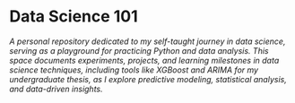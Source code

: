 # **Data Science 101**  
*A personal repository dedicated to my self-taught journey in data science, serving as a playground for practicing Python and data analysis. This space documents experiments, projects, and learning milestones in data science techniques, including tools like XGBoost and ARIMA for my undergraduate thesis, as I explore predictive modeling, statistical analysis, and data-driven insights.*
